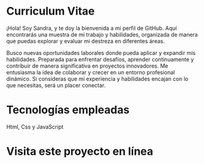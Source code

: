 # Curriculum Vitae

¡Hola! Soy Sandra, y te doy la bienvenida a mi perfil de GitHub. Aquí encontrarás una muestra de mi trabajo y habilidades, organizada de manera que puedas explorar y evaluar mi destreza en diferentes áreas.

Busco nuevas oportunidades laborales donde pueda aplicar y expandir mis habilidades. Preparada para enfrentar desafíos, aprender continuamente y contribuir de manera significativa en proyectos innovadores. Me entusiasma la idea de colaborar y crecer en un entorno profesional dinámico. Si consideras que mi experiencia y habilidades encajan con lo que necesitas, será un placer conectar.

# Tecnologías empleadas
Html, Css y JavaScript

# Visita este proyecto en línea



